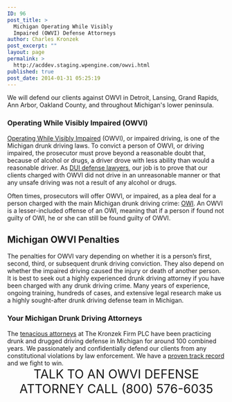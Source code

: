```yaml
---
ID: 96
post_title: >
  Michigan Operating While Visibly
  Impaired (OWVI) Defense Attorneys
author: Charles Kronzek
post_excerpt: ""
layout: page
permalink: >
  http://acddev.staging.wpengine.com/owvi.html
published: true
post_date: 2014-01-31 05:25:19
---
```

We will defend our clients against OWVI in Detroit, Lansing, Grand Rapids, Ann Arbor, Oakland County, and throughout Michigan's lower peninsula.
<h3>Operating While Visibly Impaired (OWVI)</h3>
<a href="http://www.windrunkdriving.com/operating-visibly-impaired-causing-serious-impairment-of-a-body-function-in-michigan.html" target="_blank">Operating While Visibly Impaired</a> (OWVI), or impaired driving, is one of the Michigan drunk driving laws. To convict a person of OWVI, or driving impaired, the prosecutor must prove beyond a reasonable doubt that, because of alcohol or drugs, a driver drove with less ability than would a reasonable driver. As <a href="http://www.windrunkdriving.com/attorneys.html" target="_blank">DUI defense lawyers</a>, our job is to prove that our clients charged with OWVI did not drive in an unreasonable manner or that any unsafe driving was not a result of any alcohol or drugs.

Often times, prosecutors will offer OWVI, or impaired, as a plea deal for a person charged with the main Michigan drunk driving crime: <a href="http://acddev.staging.wpengine.com/owi.html">OWI</a>. An OWVI is a lesser-included offense of an OWI, meaning that if a person if found not guilty of OWI, he or she can still be found guilty of OWVI.

<h2>Michigan OWVI Penalties</h2>

The penalties for OWVI vary depending on whether it is a person’s first, second, third, or subsequent drunk driving conviction. They also depend on whether the impaired driving caused the injury or death of another person. It is best to seek out a highly experienced drunk driving attorney if you have been charged with any drunk driving crime. Many years of experience, ongoing training, hundreds of cases, and extensive legal research make us a highly sought-after drunk driving defense team in Michigan.
<h3>Your Michigan Drunk Driving Attorneys</h3>
The <a href="http://acddev.staging.wpengine.com/trial-attorneys.html">tenacious attorneys</a> at The Kronzek Firm PLC have been practicing drunk and drugged driving defense in Michigan for around 100 combined years. We passionately and confidentially defend our clients from any constitutional violations by law enforcement. We have a <a href="http://acddev.staging.wpengine.com/proven-results.html" target="_blank">proven track record</a> and we fight to win.

<center><span style="font-size: 200%;">
TALK TO AN OWVI DEFENSE ATTORNEY
CALL (800) 576-6035 </span></center>